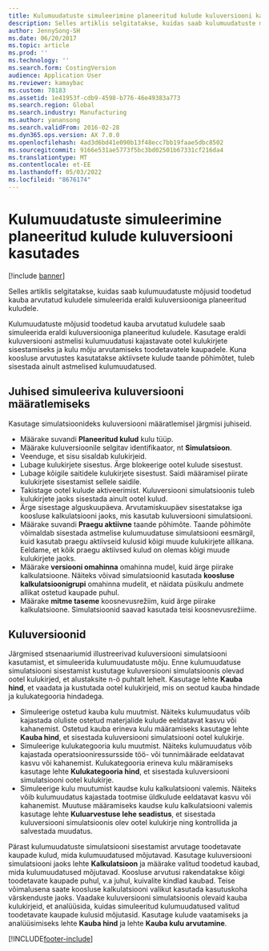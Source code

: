 ```yaml
---
title: Kulumuudatuste simuleerimine planeeritud kulude kuluversiooni kasutades
description: Selles artiklis selgitatakse, kuidas saab kulumuudatuste mõjusid toodetud kauba arvutatud kuludele simuleerida eraldi kuluversiooniga planeeritud kuludele.
author: JennySong-SH
ms.date: 06/20/2017
ms.topic: article
ms.prod: ''
ms.technology: ''
ms.search.form: CostingVersion
audience: Application User
ms.reviewer: kamaybac
ms.custom: 78183
ms.assetid: 1e41953f-cdb9-4598-b776-46e49383a773
ms.search.region: Global
ms.search.industry: Manufacturing
ms.author: yanansong
ms.search.validFrom: 2016-02-28
ms.dyn365.ops.version: AX 7.0.0
ms.openlocfilehash: 4ad3d6bd41e090b13f48ecc7bb19faae5dbc8502
ms.sourcegitcommit: 9166e531ae5773f5bc3bd02501b67331cf216da4
ms.translationtype: MT
ms.contentlocale: et-EE
ms.lasthandoff: 05/03/2022
ms.locfileid: "8676174"
---
```

# <a name="simulate-cost-changes-by-using-a-costing-version-for-planned-costs"></a>Kulumuudatuste simuleerimine planeeritud kulude kuluversiooni kasutades

[!include [banner](../includes/banner.md)]

Selles artiklis selgitatakse, kuidas saab kulumuudatuste mõjusid toodetud kauba arvutatud kuludele simuleerida eraldi kuluversiooniga planeeritud kuludele.

Kulumuudatuste mõjusid toodetud kauba arvutatud kuludele saab simuleerida eraldi kuluversiooniga planeeritud kuludele. Kasutage eraldi kuluversiooni astmelisi kulumuudatusi kajastavate ootel kulukirjete sisestamiseks ja kulu mõju arvutamiseks toodetavatele kaupadele. Kuna koosluse arvutustes kasutatakse aktiivsete kulude taande põhimõtet, tuleb sisestada ainult astmelised kulumuudatused.

## <a name="guidelines-for-defining-the-simulation-costing-version"></a>Juhised simuleeriva kuluversiooni määratlemiseks
Kasutage simulatsioonideks kuluversiooni määratlemisel järgmisi juhiseid.

-   Määrake suvandi **Planeeritud kulud** kulu tüüp.
-   Määrake kuluversioonile selgitav identifikaator, nt **Simulatsioon**.
-   Veenduge, et sisu sisaldab kulukirjeid.
-   Lubage kulukirjete sisestus. Ärge blokeerige ootel kulude sisestust.
-   Lubage kõigile saitidele kulukirjete sisestust. Saidi määramisel piirate kulukirjete sisestamist sellele saidile.
-   Takistage ootel kulude aktiveerimist. Kuluversiooni simulatsioonis tuleb kulukirjete jaoks sisestada ainult ootel kulud.
-   Ärge sisestage alguskuupäeva. Arvutamiskuupäev sisestatakse iga koosluse kalkulatsiooni jaoks, mis kasutab kuluversiooni simulatsiooni.
-   Määrake suvandi **Praegu aktiivne** taande põhimõte. Taande põhimõte võimaldab sisestada astmelise kulumuudatuse simulatsiooni eesmärgil, kuid kasutab praegu aktiivseid kulusid kõigi muude kulukirjete allikana. Eeldame, et kõik praegu aktiivsed kulud on olemas kõigi muude kulukirjete jaoks.
-   Määrake **versiooni omahinna** omahinna mudel, kuid ärge piirake kalkulatsioone. Näiteks võivad simulatsioonid kasutada **koosluse kalkulatsioonigrupi** omahinna mudelit, et näidata püsikulu andmete allikat ostetud kaupade puhul.
-   Määrake **mitme taseme** koosnevusrežiim, kuid ärge piirake kalkulatsioone. Simulatsioonid saavad kasutada teisi koosnevusrežiime.

## <a name="costing-versions"></a>Kuluversioonid
Järgmised stsenaariumid illustreerivad kuluversiooni simulatsiooni kasutamist, et simuleerida kulumuudatuste mõju. Enne kulumuudatuse simulatsiooni sisestamist kustutage kuluversiooni simulatsioonis olevad ootel kulukirjed, et alustaksite n-ö puhtalt lehelt. Kasutage lehte **Kauba hind**, et vaadata ja kustutada ootel kulukirjeid, mis on seotud kauba hindade ja kulukategooria hindadega.

-   Simuleerige ostetud kauba kulu muutmist. Näiteks kulumuudatus võib kajastada oluliste ostetud materjalide kulude eeldatavat kasvu või kahanemist. Ostetud kauba erineva kulu määramiseks kasutage lehte **Kauba hind**, et sisestada kuluversiooni simulatsiooni ootel kulukirje.
-   Simuleerige kulukategooria kulu muutmist. Näiteks kulumuudatus võib kajastada operatsiooniressursside töö- või tunnimäärade eeldatavat kasvu või kahanemist. Kulukategooria erineva kulu määramiseks kasutage lehte **Kulukategooria hind**, et sisestada kuluversiooni simulatsiooni ootel kulukirje.
-   Simuleerige kulu muutumist kaudse kulu kalkulatsiooni valemis. Näiteks võib kulumuudatus kajastada tootmise üldkulude eeldatavat kasvu või kahanemist. Muutuse määramiseks kaudse kulu kalkulatsiooni valemis kasutage lehte **Kuluarvestuse lehe seadistus**, et sisestada kuluversiooni simulatsioonis olev ootel kulukirje ning kontrollida ja salvestada muudatus.

Pärast kulumuudatuste simulatsiooni sisestamist arvutage toodetavate kaupade kulud, mida kulumuudatused mõjutavad. Kasutage kuluversiooni simulatsiooni jaoks lehte **Kalkulatsioon** ja määrake valitud toodetud kaubad, mida kulumuudatused mõjutavad. Koosluse arvutusi rakendatakse kõigi toodetavate kaupade puhul, v.a juhul, kuivalite kindlad kaubad. Teise võimalusena saate koosluse kalkulatsiooni valikut kasutada kasutuskoha värskenduste jaoks. Vaadake kuluversiooni simulatsioonis olevaid kauba kulukirjeid, et analüüsida, kuidas simuleeritud kulumuudatused valitud toodetavate kaupade kulusid mõjutasid. Kasutage kulude vaatamiseks ja analüüsimiseks lehte **Kauba hind** ja lehte **Kauba kulu arvutamine**.





[!INCLUDE[footer-include](../../includes/footer-banner.md)]